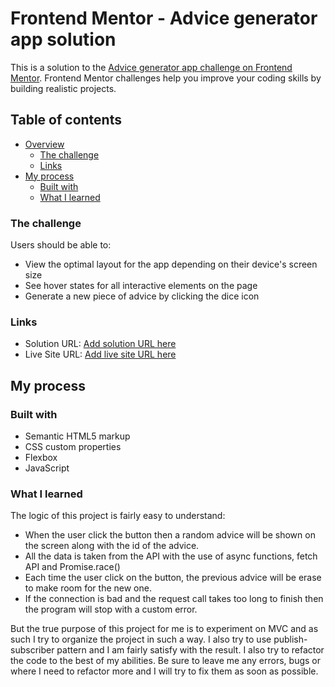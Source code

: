 # Frontend Mentor - Advice generator app solution

This is a solution to the [Advice generator app challenge on Frontend Mentor](https://www.frontendmentor.io/challenges/advice-generator-app-QdUG-13db). Frontend Mentor challenges help you improve your coding skills by building realistic projects.

## Table of contents

- [Overview](#overview)
  - [The challenge](#the-challenge)
  - [Links](#links)
- [My process](#my-process)
  - [Built with](#built-with)
  - [What I learned](#what-i-learned)

### The challenge

Users should be able to:

- View the optimal layout for the app depending on their device's screen size
- See hover states for all interactive elements on the page
- Generate a new piece of advice by clicking the dice icon

### Links

- Solution URL: [Add solution URL here](https://your-solution-url.com)
- Live Site URL: [Add live site URL here](https://your-live-site-url.com)

## My process

### Built with

- Semantic HTML5 markup
- CSS custom properties
- Flexbox
- JavaScript

### What I learned

The logic of this project is fairly easy to understand:

- When the user click the button then a random advice will be shown on the screen along with the id of the advice.
- All the data is taken from the API with the use of async functions, fetch API and Promise.race()
- Each time the user click on the button, the previous advice will be erase to make room for the new one.
- If the connection is bad and the request call takes too long to finish then the program will stop with a custom error.

But the true purpose of this project for me is to experiment on MVC and as such I try to organize the project in such a way.
I also try to use publish-subscriber pattern and I am fairly satisfy with the result.
I also try to refactor the code to the best of my abilities.
Be sure to leave me any errors, bugs or where I need to refactor more and I will try to fix them as soon as possible.
